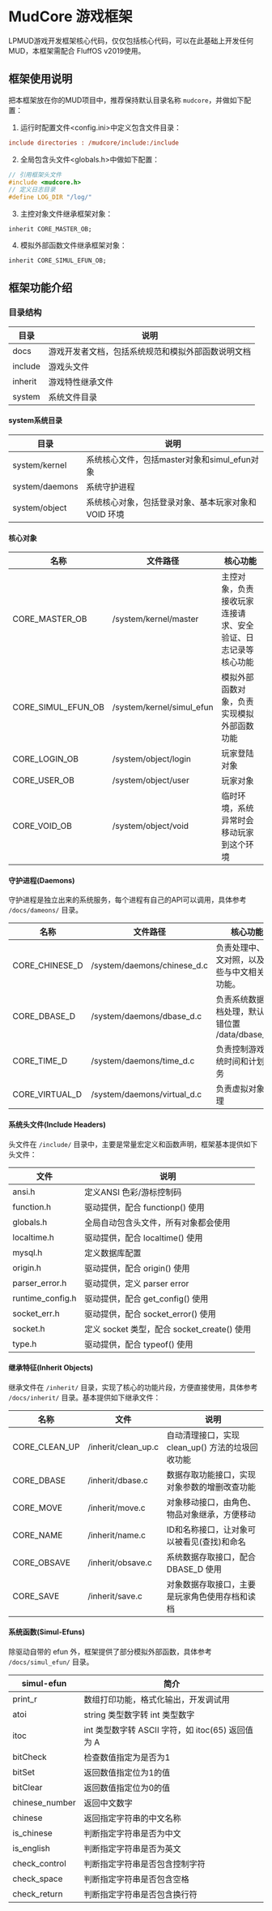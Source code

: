 # MudCore 游戏框架

LPMUD游戏开发框架核心代码，仅仅包括核心代码，可以在此基础上开发任何MUD，本框架需配合 FluffOS v2019使用。

## 框架使用说明

把本框架放在你的MUD项目中，推荐保持默认目录名称 `mudcore`，并做如下配置：

1. 运行时配置文件<config.ini>中定义包含文件目录：

```ini
include directories : /mudcore/include:/include
```

2. 全局包含头文件<globals.h>中做如下配置：

```c
// 引用框架头文件
#include <mudcore.h>
// 定义日志目录
#define LOG_DIR "/log/"
```

3. 主控对象文件继承框架对象：

```
inherit CORE_MASTER_OB;
```

4. 模拟外部函数文件继承框架对象：

```
inherit CORE_SIMUL_EFUN_OB;
```

## 框架功能介绍

### 目录结构

目录|说明
-|-
docs|游戏开发者文档，包括系统规范和模拟外部函数说明文档
include|游戏头文件
inherit|游戏特性继承文件
system|系统文件目录

#### system系统目录

目录|说明
-|-
system/kernel|系统核心文件，包括master对象和simul_efun对象
system/daemons|系统守护进程
system/object|系统核心对象，包括登录对象、基本玩家对象和 VOID 环境

#### 核心对象

名称|文件路径|核心功能
-|-|-
CORE_MASTER_OB|/system/kernel/master|主控对象，负责接收玩家连接请求、安全验证、日志记录等核心功能
CORE_SIMUL_EFUN_OB|/system/kernel/simul_efun|模拟外部函数对象，负责实现模拟外部函数功能
CORE_LOGIN_OB|/system/object/login|玩家登陆对象
CORE_USER_OB|/system/object/user|玩家对象
CORE_VOID_OB|/system/object/void|临时环境，系统异常时会移动玩家到这个环境

#### 守护进程(Daemons)

守护进程是独立出来的系统服务，每个进程有自己的API可以调用，具体参考 `/docs/dameons/` 目录。

名称|文件路径|核心功能
-|-|-
CORE_CHINESE_D|/system/daemons/chinese_d.c|负责处理中、英文对照，以及一些与中文相关的功能。
CORE_DBASE_D|/system/daemons/dbase_d.c|负责系统数据存档处理，默认报错位置 /data/dbase_d.o
CORE_TIME_D|/system/daemons/time_d.c|负责控制游戏系统时间和计划任务
CORE_VIRTUAL_D|/system/daemons/virtual_d.c|负责虚拟对象处理

#### 系统头文件(Include Headers)

头文件在 `/include/` 目录中，主要是常量宏定义和函数声明，框架基本提供如下头文件：

文件|说明
-|-
ansi.h|定义ANSI 色彩/游标控制码
function.h|驱动提供，配合 functionp() 使用
globals.h|全局自动包含头文件，所有对象都会使用
localtime.h|驱动提供，配合 localtime() 使用
mysql.h|定义数据库配置
origin.h|驱动提供，配合 origin() 使用
parser_error.h|驱动提供，定义 parser error
runtime_config.h|驱动提供，配合 get_config() 使用
socket_err.h|驱动提供，配合 socket_error() 使用
socket.h|定义 socket 类型，配合 socket_create() 使用
type.h|驱动提供，配合 typeof() 使用


#### 继承特征(Inherit Objects)

继承文件在 `/inherit/` 目录，实现了核心的功能片段，方便直接使用，具体参考 `/docs/inherit/` 目录。基本提供如下继承文件：

名称|文件|说明
-|-|-
CORE_CLEAN_UP|/inherit/clean_up.c|自动清理接口，实现 clean_up() 方法的垃圾回收功能
CORE_DBASE|/inherit/dbase.c|数据存取功能接口，实现对象参数的增删改查功能
CORE_MOVE|/inherit/move.c|对象移动接口，由角色、物品对象继承，方便移动
CORE_NAME|/inherit/name.c|ID和名称接口，让对象可以被看见(查找)和命名
CORE_OBSAVE|/inherit/obsave.c|系统数据存取接口，配合 DBASE_D 使用
CORE_SAVE|/inherit/save.c|对象数据存取接口，主要是玩家角色使用存档和读档

#### 系统函数(Simul-Efuns)

除驱动自带的 efun 外，框架提供了部分模拟外部函数，具体参考 `/docs/simul_efun/` 目录。

simul-efun|简介
-|-
print_r|数组打印功能，格式化输出，开发调试用
atoi|string 类型数字转 int 类型数字
itoc|int 类型数字转 ASCII 字符，如 itoc(65) 返回值为 A
bitCheck|检查数值指定为是否为1
bitSet|返回数值指定位为1的值
bitClear|返回数值指定位为0的值
chinese_number|返回中文数字
chinese|返回指定字符串的中文名称
is_chinese|判断指定字符串是否为中文
is_english|判断指定字符串是否为英文
check_control|判断指定字符串是否包含控制字符
check_space|判断指定字符串是否包含空格
check_return|判断指定字符串是否包含换行符
